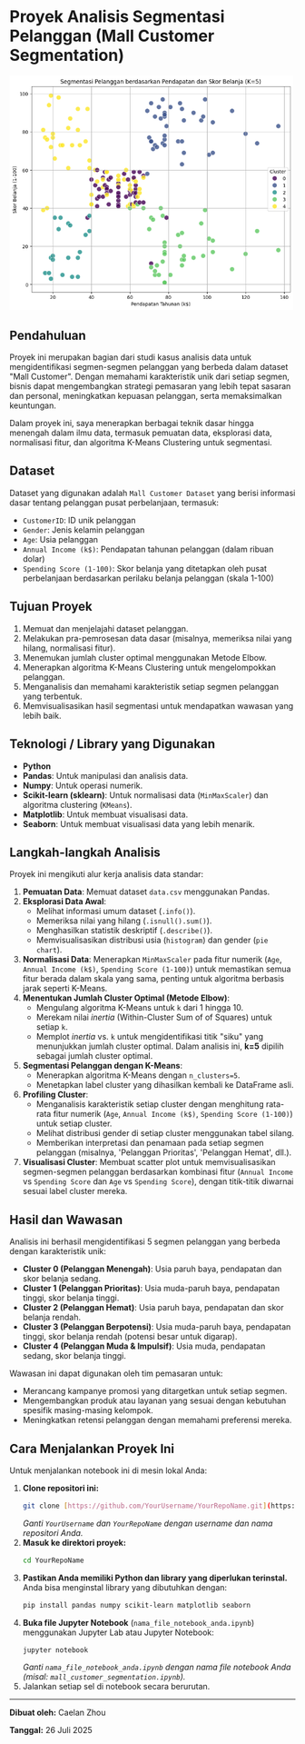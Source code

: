 # Proyek Analisis Segmentasi Pelanggan (Mall Customer Segmentation)

<img src="output.png" width="500" alt="K-Means Clustering Visualization">

## Pendahuluan

Proyek ini merupakan bagian dari studi kasus analisis data untuk mengidentifikasi segmen-segmen pelanggan yang berbeda dalam dataset "Mall Customer". Dengan memahami karakteristik unik dari setiap segmen, bisnis dapat mengembangkan strategi pemasaran yang lebih tepat sasaran dan personal, meningkatkan kepuasan pelanggan, serta memaksimalkan keuntungan.

Dalam proyek ini, saya menerapkan berbagai teknik dasar hingga menengah dalam ilmu data, termasuk pemuatan data, eksplorasi data, normalisasi fitur, dan algoritma K-Means Clustering untuk segmentasi.

## Dataset

Dataset yang digunakan adalah `Mall Customer Dataset` yang berisi informasi dasar tentang pelanggan pusat perbelanjaan, termasuk:
- `CustomerID`: ID unik pelanggan
- `Gender`: Jenis kelamin pelanggan
- `Age`: Usia pelanggan
- `Annual Income (k$)`: Pendapatan tahunan pelanggan (dalam ribuan dolar)
- `Spending Score (1-100)`: Skor belanja yang ditetapkan oleh pusat perbelanjaan berdasarkan perilaku belanja pelanggan (skala 1-100)

## Tujuan Proyek

1.  Memuat dan menjelajahi dataset pelanggan.
2.  Melakukan pra-pemrosesan data dasar (misalnya, memeriksa nilai yang hilang, normalisasi fitur).
3.  Menemukan jumlah cluster optimal menggunakan Metode Elbow.
4.  Menerapkan algoritma K-Means Clustering untuk mengelompokkan pelanggan.
5.  Menganalisis dan memahami karakteristik setiap segmen pelanggan yang terbentuk.
6.  Memvisualisasikan hasil segmentasi untuk mendapatkan wawasan yang lebih baik.

## Teknologi / Library yang Digunakan

* **Python**
* **Pandas**: Untuk manipulasi dan analisis data.
* **Numpy**: Untuk operasi numerik.
* **Scikit-learn (sklearn)**: Untuk normalisasi data (`MinMaxScaler`) dan algoritma clustering (`KMeans`).
* **Matplotlib**: Untuk membuat visualisasi data.
* **Seaborn**: Untuk membuat visualisasi data yang lebih menarik.

## Langkah-langkah Analisis

Proyek ini mengikuti alur kerja analisis data standar:

1.  **Pemuatan Data**: Memuat dataset `data.csv` menggunakan Pandas.
2.  **Eksplorasi Data Awal**:
    * Melihat informasi umum dataset (`.info()`).
    * Memeriksa nilai yang hilang (`.isnull().sum()`).
    * Menghasilkan statistik deskriptif (`.describe()`).
    * Memvisualisasikan distribusi usia (`histogram`) dan gender (`pie chart`).
3.  **Normalisasi Data**: Menerapkan `MinMaxScaler` pada fitur numerik (`Age`, `Annual Income (k$)`, `Spending Score (1-100)`) untuk memastikan semua fitur berada dalam skala yang sama, penting untuk algoritma berbasis jarak seperti K-Means.
4.  **Menentukan Jumlah Cluster Optimal (Metode Elbow)**:
    * Mengulang algoritma K-Means untuk `k` dari 1 hingga 10.
    * Merekam nilai *inertia* (Within-Cluster Sum of of Squares) untuk setiap `k`.
    * Memplot *inertia* vs. `k` untuk mengidentifikasi titik "siku" yang menunjukkan jumlah cluster optimal. Dalam analisis ini, **k=5** dipilih sebagai jumlah cluster optimal.
5.  **Segmentasi Pelanggan dengan K-Means**:
    * Menerapkan algoritma K-Means dengan `n_clusters=5`.
    * Menetapkan label cluster yang dihasilkan kembali ke DataFrame asli.
6.  **Profiling Cluster**:
    * Menganalisis karakteristik setiap cluster dengan menghitung rata-rata fitur numerik (`Age`, `Annual Income (k$)`, `Spending Score (1-100)`) untuk setiap cluster.
    * Melihat distribusi gender di setiap cluster menggunakan tabel silang.
    * Memberikan interpretasi dan penamaan pada setiap segmen pelanggan (misalnya, 'Pelanggan Prioritas', 'Pelanggan Hemat', dll.).
7.  **Visualisasi Cluster**: Membuat scatter plot untuk memvisualisasikan segmen-segmen pelanggan berdasarkan kombinasi fitur (`Annual Income` vs `Spending Score` dan `Age` vs `Spending Score`), dengan titik-titik diwarnai sesuai label cluster mereka.

## Hasil dan Wawasan

Analisis ini berhasil mengidentifikasi 5 segmen pelanggan yang berbeda dengan karakteristik unik:

* **Cluster 0 (Pelanggan Menengah)**: Usia paruh baya, pendapatan dan skor belanja sedang.
* **Cluster 1 (Pelanggan Prioritas)**: Usia muda-paruh baya, pendapatan tinggi, skor belanja tinggi.
* **Cluster 2 (Pelanggan Hemat)**: Usia paruh baya, pendapatan dan skor belanja rendah.
* **Cluster 3 (Pelanggan Berpotensi)**: Usia muda-paruh baya, pendapatan tinggi, skor belanja rendah (potensi besar untuk digarap).
* **Cluster 4 (Pelanggan Muda & Impulsif)**: Usia muda, pendapatan sedang, skor belanja tinggi.

Wawasan ini dapat digunakan oleh tim pemasaran untuk:
* Merancang kampanye promosi yang ditargetkan untuk setiap segmen.
* Mengembangkan produk atau layanan yang sesuai dengan kebutuhan spesifik masing-masing kelompok.
* Meningkatkan retensi pelanggan dengan memahami preferensi mereka.

## Cara Menjalankan Proyek Ini

Untuk menjalankan notebook ini di mesin lokal Anda:

1.  **Clone repositori ini:**
    ```bash
    git clone [https://github.com/YourUsername/YourRepoName.git](https://github.com/YourUsername/YourRepoName.git)
    ```
    *Ganti `YourUsername` dan `YourRepoName` dengan username dan nama repositori Anda.*
2.  **Masuk ke direktori proyek:**
    ```bash
    cd YourRepoName
    ```
3.  **Pastikan Anda memiliki Python dan library yang diperlukan terinstal.** Anda bisa menginstal library yang dibutuhkan dengan:
    ```bash
    pip install pandas numpy scikit-learn matplotlib seaborn
    ```
4.  **Buka file Jupyter Notebook** (`nama_file_notebook_anda.ipynb`) menggunakan Jupyter Lab atau Jupyter Notebook:
    ```bash
    jupyter notebook
    ```
    *Ganti `nama_file_notebook_anda.ipynb` dengan nama file notebook Anda (misal: `mall_customer_segmentation.ipynb`).*
5.  Jalankan setiap sel di notebook secara berurutan.

---
**Dibuat oleh:** Caelan Zhou

**Tanggal:** 26 Juli 2025
